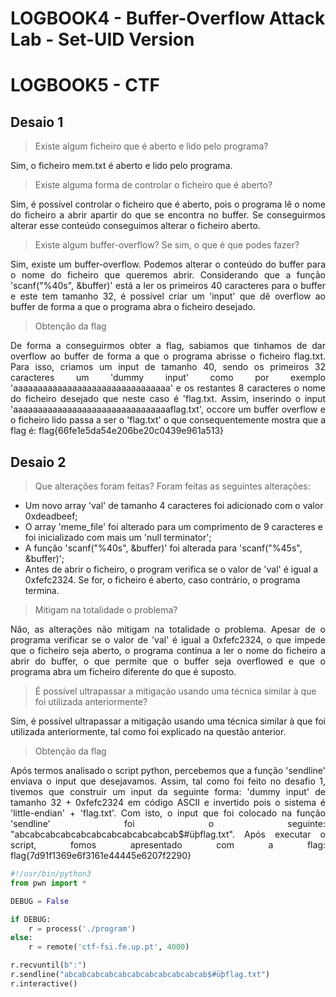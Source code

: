 # LOGBOOK4 - Buffer-Overflow Attack Lab - Set-UID Version
# LOGBOOK5 - CTF
## Desaio 1
>Existe algum ficheiro que é aberto e lido pelo programa?
<p> Sim, o ficheiro mem.txt é aberto e lido pelo programa. </p>

>Existe alguma forma de controlar o ficheiro que é aberto?
<div align="justify">
<p> Sim, é possível controlar o ficheiro que é aberto, pois o programa lê o nome do ficheiro a abrir apartir do que se encontra no buffer. Se conseguirmos alterar esse conteúdo conseguimos alterar o ficheiro aberto. </p>
</div>

>Existe algum buffer-overflow? Se sim, o que é que podes fazer?
<div align="justify">
<p> Sim, existe um buffer-overflow. Podemos alterar o conteúdo do buffer para o nome do ficheiro que queremos abrir. Considerando que a função 'scanf("%40s", &buffer)' está a ler os primeiros 40 caracteres para o buffer e este tem tamanho 32, é possível criar um 'input' que dê overflow ao buffer de forma a que o programa abra o ficheiro desejado.</p></div>

>Obtenção da flag
<div align="justify">
<p>De forma a conseguirmos obter a flag, sabiamos que tinhamos de dar overflow ao buffer de forma a que o programa abrisse o ficheiro flag.txt. Para isso, criamos um input de tamanho 40, sendo os primeiros 32 caracteres um 'dummy input' como por exemplo 'aaaaaaaaaaaaaaaaaaaaaaaaaaaaaaaa' e os restantes 8 caracteres o nome do ficheiro desejado que neste caso é 'flag.txt. Assim, inserindo o input 'aaaaaaaaaaaaaaaaaaaaaaaaaaaaaaaaflag.txt', occore um buffer overflow e o ficheiro lido passa a ser o 'flag.txt' o que consequentemente mostra que a flag é: flag{66fe1e5da54e206be20c0439e961a513}</p>
</p>
</div>

## Desaio 2
>Que alterações foram feitas?
Foram feitas as seguintes alterações:
- Um novo array 'val' de tamanho 4 caracteres foi adicionado com o valor 0xdeadbeef;
- O array 'meme_file' foi alterado para um comprimento de 9 caracteres e foi inicializado com mais um 'null terminator';
- A função 'scanf("%40s", &buffer)' foi alterada para 'scanf("%45s", &buffer)';
- Antes de abrir o ficheiro, o program verifica se o valor de 'val' é igual a 0xfefc2324. Se for, o ficheiro é aberto, caso contrário, o programa termina.

>Mitigam na totalidade o problema?
<div align="justify">
<p> Não, as alterações não mitigam na totalidade o problema. Apesar de o programa verificar se o valor de 'val' é igual a 0xfefc2324, o que impede que o ficheiro seja aberto, o programa continua a ler o nome do ficheiro a abrir do buffer, o que permite que o buffer seja overflowed e que o programa abra um ficheiro diferente do que é suposto. </p>
</div>

>É possível ultrapassar a mitigação usando uma técnica similar à que foi utilizada anteriormente?
<div align="justify">
<p> Sim, é possível ultrapassar a mitigação usando uma técnica similar à que foi utilizada anteriormente, tal como foi explicado na questão anterior. </p>
</div>

>Obtenção da flag
<div align="justify">
<p>Após termos analisado o script python, percebemos que a função 'sendline' enviava o input que desejavamos. Assim, tal como foi feito no desafio 1, tivemos que construir um input da seguinte forma: 'dummy input' de tamanho 32 + 0xfefc2324 em código ASCII e invertido pois o sistema é 'little-endian' + 'flag.txt'. Com isto, o input que foi colocado na função 'sendline' foi o seguinte: "abcabcabcabcabcabcabcabcabcabcab$#üþflag.txt". Após executar o script, fomos apresentado com a flag: flag{7d91f1369e6f3161e44445e6207f2290}</p>

```Python
#!/usr/bin/python3
from pwn import *

DEBUG = False

if DEBUG:
    r = process('./program')
else:
    r = remote('ctf-fsi.fe.up.pt', 4000)

r.recvuntil(b":")
r.sendline("abcabcabcabcabcabcabcabcabcabcab$#üþflag.txt")
r.interactive()
```
</div>